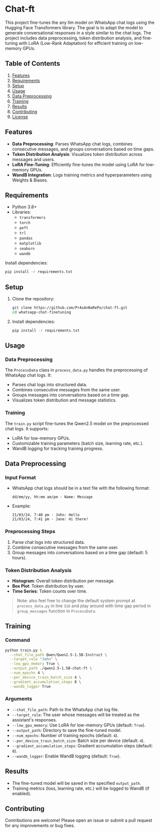 # Chat-ft

This project fine-tunes the any llm model on WhatsApp chat logs using the Hugging Face Transformers library. The goal is to adapt the model to generate conversational responses in a style similar to the chat logs. The project includes data preprocessing, token distribution analysis, and fine-tuning with LoRA (Low-Rank Adaptation) for efficient training on low-memory GPUs.


## Table of Contents
1. [Features](#features)
2. [Requirements](#requirements)
3. [Setup](#setup)
4. [Usage](#usage)
5. [Data Preprocessing](#data-preprocessing)
6. [Training](#training)
7. [Results](#results)
8. [Contributing](#contributing)
9. [License](#license)

## Features
- **Data Preprocessing**: Parses WhatsApp chat logs, combines consecutive messages, and groups conversations based on time gaps.
- **Token Distribution Analysis**: Visualizes token distribution across messages and users.
- **LoRA Fine-Tuning**: Efficiently fine-tunes the model using LoRA for low-memory GPUs.
- **WandB Integration**: Logs training metrics and hyperparameters using Weights & Biases.

## Requirements
- Python 3.8+
- Libraries:
  - `transformers`
  - `torch`
  - `peft`
  - `trl`
  - `pandas`
  - `matplotlib`
  - `seaborn`
  - `wandb`

Install dependencies:
```bash
pip install -r requirements.txt
```

## Setup
1. Clone the repository:
   ```bash
   git clone https://github.com/PrAsAnNaRePo/chat-ft.git
   cd whatsapp-chat-finetuning
   ```
2. Install dependencies:
   ```bash
   pip install -r requirements.txt
   ```

## Usage
### Data Preprocessing
The `ProcessData` class in `process_data.py` handles the preprocessing of WhatsApp chat logs. It:
- Parses chat logs into structured data.
- Combines consecutive messages from the same user.
- Groups messages into conversations based on a time gap.
- Visualizes token distribution and message statistics.

### Training
The `train.py` script fine-tunes the Qwen2.5 model on the preprocessed chat logs. It supports:
- LoRA for low-memory GPUs.
- Customizable training parameters (batch size, learning rate, etc.).
- WandB logging for tracking training progress.

## Data Preprocessing
### Input Format
- WhatsApp chat logs should be in a text file with the following format:
  ```
  dd/mm/yy, hh:mm am/pm - Name: Message
  ```
- Example:
  ```
  21/03/24, 7:40 pm - John: Hello
  21/03/24, 7:41 pm - Jane: Hi there!
  ```

### Preprocessing Steps
1. Parse chat logs into structured data.
2. Combine consecutive messages from the same user.
3. Group messages into conversations based on a time gap (default: 5 hours).

### Token Distribution Analysis
- **Histogram**: Overall token distribution per message.
- **Box Plot**: Token distribution by user.
- **Time Series**: Token counts over time.

> Note: also feel free to change the default system prompt at `process_data.py` in line `316` and play around with time gap period in `group_messages` function in `ProcessData`.

## Training
### Command
```bash
python train.py \
  --chat_file_path Qwen/Qwen2.5-1.5B-Instruct \
  --target_role "John" \
  --low_gpu_memory True \
  --output_path ./qwen2.5-1.5B-chat-ft \
  --num_epochs 4 \
  --per_device_train_batch_size 4 \
  --gradient_accumulation_steps 8 \
  --wandb_logger True
```

### Arguments
- `--chat_file_path`: Path to the WhatsApp chat log file.
- `--target_role`: The user whose messages will be treated as the assistant's responses.
- `--low_gpu_memory`: Use LoRA for low-memory GPUs (default: `True`).
- `--output_path`: Directory to save the fine-tuned model.
- `--num_epochs`: Number of training epochs (default: `4`).
- `--per_device_train_batch_size`: Batch size per device (default: `4`).
- `--gradient_accumulation_steps`: Gradient accumulation steps (default: `8`).
- `--wandb_logger`: Enable WandB logging (default: `True`).

## Results
- The fine-tuned model will be saved in the specified `output_path`.
- Training metrics (loss, learning rate, etc.) will be logged to WandB (if enabled).

## Contributing
Contributions are welcome! Please open an issue or submit a pull request for any improvements or bug fixes.